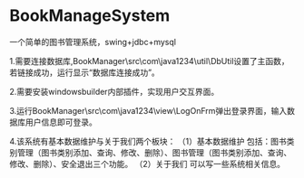 # BookManageSystem
一个简单的图书管理系统，swing+jdbc+mysql

1.需要连接数据库,BookManager\src\com\java1234\util\DbUtil设置了主函数，若链接成功，运行显示“数据库连接成功”。

2.需要安装windowsbuilder内部插件，实现用户交互界面。

3.运行BookManager\src\com\java1234\view\LogOnFrm弹出登录界面，输入数据库用户信息即可登录。

4.该系统有基本数据维护与关于我们两个板块：
  （1）基本数据维护 包括：图书类别管理（图书类别添加、查询、修改、删除）、图书管理（图书类别添加、查询、修改、删除）、安全退出三个功能。
  （2）关于我们 可以写一些系统相关信息。
